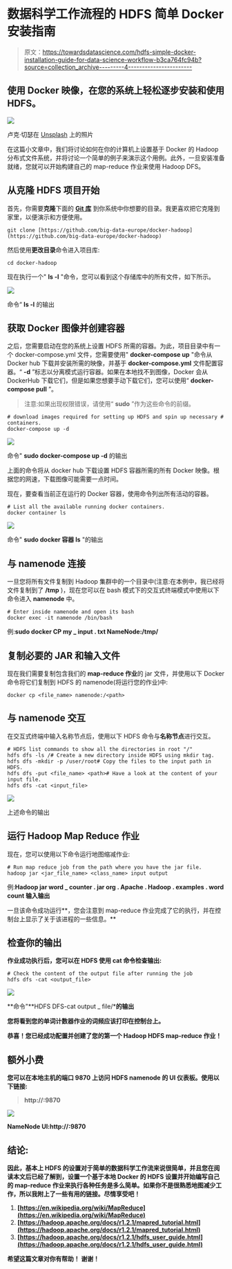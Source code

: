 # 数据科学工作流程的 HDFS 简单 Docker 安装指南

> 原文：<https://towardsdatascience.com/hdfs-simple-docker-installation-guide-for-data-science-workflow-b3ca764fc94b?source=collection_archive---------4----------------------->

## 使用 Docker 映像，在您的系统上轻松逐步安装和使用 HDFS。

![](img/400bf6882d5a6146059be8375a05d185.png)

卢克·切瑟在 [Unsplash](/s/photos/big-data?utm_source=unsplash&utm_medium=referral&utm_content=creditCopyText) 上的照片

在这篇小文章中，我们将讨论如何在你的计算机上设置基于 Docker 的 Hadoop 分布式文件系统，并将讨论一个简单的例子来演示这个用例。此外，一旦安装准备就绪，您就可以开始构建自己的 map-reduce 作业来使用 Hadoop DFS。

## 从克隆 HDFS 项目开始

首先，你需要**克隆**下面的 [**Git 库**](https://github.com/big-data-europe/docker-hadoop) 到你系统中你想要的目录。我更喜欢把它克隆到家里，以便演示和方便使用。

```
git clone [https://github.com/big-data-europe/docker-hadoop](https://github.com/big-data-europe/docker-hadoop)
```

然后使用**更改目录**命令进入项目库:

```
cd docker-hadoop
```

现在执行一个" **ls -l** "命令，您可以看到这个存储库中的所有文件，如下所示。

![](img/9e8e9c7c99f122aeee88b1f042dcc2be.png)

命令“ **ls -l** 的输出

## 获取 Docker 图像并创建容器

之后，您需要启动在您的系统上设置 HDFS 所需的容器。为此，项目目录中有一个 docker-compose.yml 文件，您需要使用" **docker-compose up** "命令从 Docker hub 下载并安装所需的映像，并基于 **docker-compose.yml** 文件配置容器。“ **-d** ”标志以分离模式运行容器。如果在本地找不到图像，Docker 会从 DockerHub 下载它们，但是如果您想要手动下载它们，您可以使用“ **docker-compose pull** ”。

> 注意:如果出现权限错误，请使用“ **sudo** ”作为这些命令的前缀。

```
# download images required for setting up HDFS and spin up necessary # containers.
docker-compose up -d
```

![](img/6e963cccc24303190a3962486655436f.png)

命令" **sudo docker-compose up -d** 的输出

上面的命令将从 docker hub 下载设置 HDFS 容器所需的所有 Docker 映像。根据您的网速，下载图像可能需要一点时间。

现在，要查看当前正在运行的 Docker 容器，使用命令列出所有活动的容器。

```
# List all the available running docker containers.
docker container ls
```

![](img/6a51c4f6d89b478b528d89d369285708.png)

命令" **sudo docker 容器 ls** "的输出

## 与 namenode 连接

一旦您将所有文件复制到 Hadoop 集群中的一个目录中(注意:在本例中，我已经将文件复制到了 **/tmp** )，现在您可以在 bash 模式下的交互式终端模式中使用以下命令进入 **namenode** 中。

```
# Enter inside namenode and open its bash
docker exec -it namenode /bin/bash
```

例:**sudo docker CP my _ input . txt NameNode:/tmp/**

## 复制必要的 JAR 和输入文件

现在我们需要复制包含我们的 **map-reduce 作业**的 jar 文件，并使用以下 Docker 命令将它们复制到 HDFS 的 namenode(将运行您的作业)中:

```
docker cp <file_name> namenode:/<path>
```

## 与 namenode 交互

在交互式终端中输入名称节点后，使用以下 HDFS 命令与**名称节点**进行交互。

```
# HDFS list commands to show all the directories in root "/"
hdfs dfs -ls /# Create a new directory inside HDFS using mkdir tag.
hdfs dfs -mkdir -p /user/root# Copy the files to the input path in HDFS.
hdfs dfs -put <file_name> <path># Have a look at the content of your input file.
hdfs dfs -cat <input_file>
```

![](img/c9c400e6d0619b1b373b09939e146a4f.png)

上述命令的输出

## 运行 Hadoop Map Reduce 作业

现在，您可以使用以下命令运行地图缩减作业:

```
# Run map reduce job from the path where you have the jar file.
hadoop jar <jar_file_name> <class_name> input output
```

例:**Hadoop jar word _ counter . jar org . Apache . Hadoop . examples . word count 输入输出**

一旦该命令成功运行**，您会注意到 map-reduce 作业完成了它的执行，并在控制台上显示了关于该进程的一些信息。**

## **检查你的输出**

**作业成功执行后，您可以在 HDFS 使用 cat 命令检查输出:**

```
# Check the content of the output file after running the job
hdfs dfs -cat <output_file>
```

**![](img/403f9086016e62a43995ac38a803015e.png)**

**命令"**HDFS DFS-cat output _ file/***的输出**

**您将看到您的单词计数器作业的词频应该打印在控制台上。**

****恭喜**！您已经成功配置并创建了您的第一个 Hadoop HDFS map-reduce 作业！**

## **额外小费**

**您可以在本地主机的端口 9870 上访问 HDFS namenode 的 **UI 仪表板**。使用以下链接:**

> ****http://<your _ IP _ address>:9870****

**![](img/ff241f7629db8b0ed102975030c4fc48.png)**

**NameNode UI:**http://<your _ IP _ address>:9870****

## **结论:**

**因此，基本上 HDFS 的设置对于简单的数据科学工作流来说很简单，并且您在阅读本文后已经了解到，设置一个基于本地 Docker 的 HDFS 设置并开始编写自己的 map-reduce 作业来执行各种任务是多么简单。如果你不是很熟悉地图减少工作，所以我附上了一些有用的链接。尽情享受吧！**

1.  **[https://en.wikipedia.org/wiki/MapReduce](https://en.wikipedia.org/wiki/MapReduce)**
2.  **[https://hadoop.apache.org/docs/r1.2.1/mapred_tutorial.html](https://hadoop.apache.org/docs/r1.2.1/mapred_tutorial.html)**
3.  **[https://hadoop.apache.org/docs/r1.2.1/hdfs_user_guide.html](https://hadoop.apache.org/docs/r1.2.1/hdfs_user_guide.html)**

**希望这篇文章对你有帮助！
**谢谢！****
